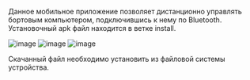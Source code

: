 Данное мобильное приложение позволяет дистанционно управлять бортовым компьютером, подключившись к нему по Bluetooth. 
Установочный apk файл находится в ветке install.

![image](https://user-images.githubusercontent.com/99506536/221039474-cff12c72-f9be-4458-a1d8-c3b717a3f250.png)
![image](https://user-images.githubusercontent.com/99506536/221039846-fc113fde-5dee-4dcc-8971-a123fa8fc4c0.png)
![image](https://user-images.githubusercontent.com/99506536/221040002-d6108074-377d-4eff-bdaa-80c9b8391d59.png)

Скачанный файл необходимо установить из файловой системы устройства. 
